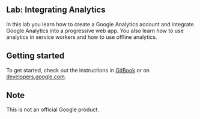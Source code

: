 ## Lab: Integrating Analytics

In this lab you learn how to create a Google Analytics account and integrate
Google Analytics into a progressive web app. You also learn how to use analytics
in service workers and how to use offline analytics.

## Getting started

To get started, check out the instructions in
[GitBook](https://google-developer-training.gitbooks.io/progressive-web-apps-ilt-codelabs/content/docs/lab_integrating_analytics.html)
or on [developers.google.com](https://developers.google.com/web/ilt/pwa/lab-integrating-analytics).

## Note

This is not an official Google product.
